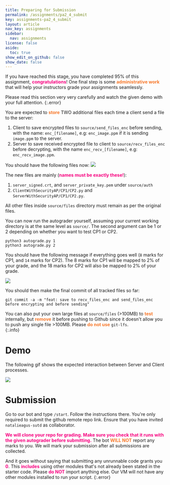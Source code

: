 ```yaml
---
title: Preparing for Submission
permalink: /assignments/pa2_4_submit
key: assignments-pa2_4_submit
layout: article
nav_key: assignments
sidebar:
  nav: assignments
license: false
aside:
  toc: true
show_edit_on_github: false
show_date: false
---
```


If you have reached this stage, you have completed 95% of this assignment, <span style="color:#f7007f;"><b>congratulations</b></span>! One final step is some <span style="color:#f77729;"><b>administrative work</b></span> that will help your instructors grade your assignments seamlessly. 

Please read this section very very carefully and watch the given demo with your full attention. 
{:.error}

You are expected to <span style="color:#f77729;"><b>store</b></span> TWO additional files each time a client send a file to the server:
1. Client to save encrypted files to `source/send_files_enc` before sending, with the name: `enc_[filename]`, e.g: `enc_image.ppm` if it is sending `image.ppm` to the server. 
2. Server to save received encrypted file to client to `source/recv_files_enc` before decrypting, with the name `enc_recv_[filename]`, e.g: `enc_recv_image.ppm`. 

You should have the following files now:
<img src="/50005/assets/images/pa2/2.png"  class="center_fifty"/>

The new files are mainly (<span style="color:#f7007f;"><b>names must be exactly these!</b></span>):
1. `server_signed.crt`, and `server_private_key.pem` under `source/auth`
2. `ClientWithSecurityAP/CP1/CP2.py` and `ServerWithSecurityAP/CP1/CP2.py`. 

All other files inside `source/files` directory must remain as per the original files.

You can now run the autograder yourself, assuming your current working directory is at the same level as `source/`. The second argument can be 1 or 2 depending on whether you want to test CP1 or CP2. 
```
python3 autograde.py 1
python3 autograde.py 2
```

You should have the following message if everything goes well (`8` marks for CP1, and `14` marks for CP2). The 8 marks for CP1 will be mapped to 2% of your grade, and the 18 marks for CP2 will also be mapped to 2% of your grade. 

<img src="/50005/assets/images/pa2/3.png"  class="center_fifty"/>

You should then make the final commit of all tracked files so far:
```
git commit -a -m "feat: save to recv_files_enc and send_files_enc before encrypting and before sending" 
```

You can also put your own large files at `source/files` (>100MB) to <span style="color:#f77729;"><b>test</b></span> internally, but <span style="color:#f77729;"><b>remove</b></span> it before pushing to Github since it doesn't allow you to push any single file >100MB. Please <span style="color:#f77729;"><b>do not use</b></span> `git-lfs`.  
{:.info}

# Demo 
The following gif shows the expected interaction between Server and Client processes.

<img src="https://www.dropbox.com/s/ajjzhzh9zcv1rfo/pa2.gif?raw=1"  class="center_ninety"/>

# Submission
Go to our bot and type `/start`. Follow the instructions there. You're only required to submit the github remote repo link. Ensure that you have invited `natalieagus-sutd` as collaborator. 

<span style="color:#f7007f;"><b>We will clone your repo for grading. Make sure you check that it runs with the given autograder before submitting.</b></span> The bot <span style="color:#f77729;"><b>WILL NOT</b></span> report any marks to you. We will mark your submission after all submissions are collected. 

And it goes without saying that submitting any unrunnable code grants you <span style="color:#f7007f;"><b>0</b></span>. This <span style="color:#f7007f;"><b>includes</b></span> using other modules that's not already been stated in the starter code. Please <span style="color:#f7007f;"><b>do NOT</b></span> import anything else. Our VM will not have any other modules installed to run your script.
{:.error}






